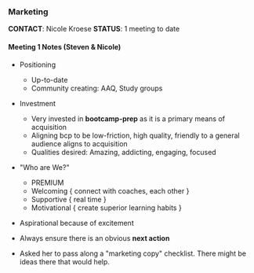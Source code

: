 ### Marketing

**CONTACT**: Nicole Kroese
**STATUS**: 1 meeting to date

#### Meeting 1 Notes (Steven &amp; Nicole)

* Positioning
  * Up-to-date
  * Community creating: AAQ, Study groups

* Investment
  * Very invested in **bootcamp-prep** as it is a primary means of acquisition
  * Aligning bcp to be low-friction, high quality, friendly to a general
    audience aligns to acquisition
  * Qualities desired: Amazing, addicting, engaging, focused

* "Who are We?"
  * PREMIUM
  * Welcoming { connect with coaches, each other }
  * Supportive { real time }
  * Motivational { create superior learning habits }

* Aspirational because of excitement
* Always ensure there is an obvious **next action**
* Asked her to pass along a "marketing copy" checklist. There might be ideas
  there that would help.
